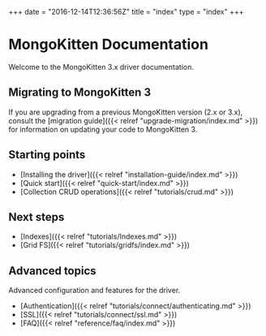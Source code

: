 +++
date = "2016-12-14T12:36:56Z"
title = "index"
type = "index"
+++

# MongoKitten Documentation

Welcome to the MongoKitten 3.x driver documentation.

## Migrating to MongoKitten 3

If you are upgrading from a previous MongoKitten version (2.x or 3.x), consult the [migration guide]({{< relref "upgrade-migration/index.md" >}}) for
information on updating your code to MongoKitten 3.

## Starting points

* [Installing the driver]({{< relref "installation-guide/index.md" >}})
* [Quick start]({{< relref "quick-start/index.md" >}})
* [Collection CRUD operations]({{< relref "tutorials/crud.md" >}})

## Next steps

* [Indexes]({{< relref "tutorials/Indexes.md" >}})
* [Grid FS]({{< relref "tutorials/gridfs/index.md" >}})

## Advanced topics

Advanced configuration and features for the driver.

* [Authentication]({{< relref "tutorials/connect/authenticating.md" >}})
* [SSL]({{< relref "tutorials/connect/ssl.md" >}})
* [FAQ]({{< relref "reference/faq/index.md" >}})
